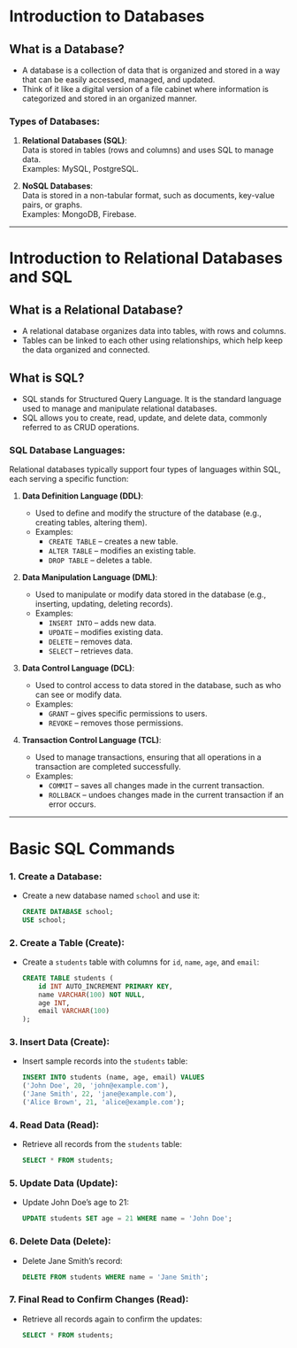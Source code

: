 # Introduction to Databases

## What is a Database?
- A database is a collection of data that is organized and stored in a way that can be easily accessed, managed, and updated.
- Think of it like a digital version of a file cabinet where information is categorized and stored in an organized manner.

### Types of Databases:
1. **Relational Databases (SQL)**:  
   Data is stored in tables (rows and columns) and uses SQL to manage data.  
   Examples: MySQL, PostgreSQL.
   
2. **NoSQL Databases**:  
   Data is stored in a non-tabular format, such as documents, key-value pairs, or graphs.  
   Examples: MongoDB, Firebase.

---

# Introduction to Relational Databases and SQL

## What is a Relational Database?
- A relational database organizes data into tables, with rows and columns.
- Tables can be linked to each other using relationships, which help keep the data organized and connected.

## What is SQL?
- SQL stands for Structured Query Language. It is the standard language used to manage and manipulate relational databases.
- SQL allows you to create, read, update, and delete data, commonly referred to as CRUD operations.

### SQL Database Languages:
Relational databases typically support four types of languages within SQL, each serving a specific function:

1. **Data Definition Language (DDL)**:
   - Used to define and modify the structure of the database (e.g., creating tables, altering them).
   - Examples:
     - `CREATE TABLE` – creates a new table.
     - `ALTER TABLE` – modifies an existing table.
     - `DROP TABLE` – deletes a table.
   
2. **Data Manipulation Language (DML)**:
   - Used to manipulate or modify data stored in the database (e.g., inserting, updating, deleting records).
   - Examples:
     - `INSERT INTO` – adds new data.
     - `UPDATE` – modifies existing data.
     - `DELETE` – removes data.
     - `SELECT` – retrieves data.
   
3. **Data Control Language (DCL)**:
   - Used to control access to data stored in the database, such as who can see or modify data.
   - Examples:
     - `GRANT` – gives specific permissions to users.
     - `REVOKE` – removes those permissions.
   
4. **Transaction Control Language (TCL)**:
   - Used to manage transactions, ensuring that all operations in a transaction are completed successfully.
   - Examples:
     - `COMMIT` – saves all changes made in the current transaction.
     - `ROLLBACK` – undoes changes made in the current transaction if an error occurs.

---

# Basic SQL Commands

### 1. **Create a Database**:
- Create a new database named `school` and use it:
    ```sql
    CREATE DATABASE school;
    USE school;
    ```

### 2. **Create a Table (Create)**:
- Create a `students` table with columns for `id`, `name`, `age`, and `email`:
    ```sql
    CREATE TABLE students (
        id INT AUTO_INCREMENT PRIMARY KEY,
        name VARCHAR(100) NOT NULL,
        age INT,
        email VARCHAR(100)
    );
    ```

### 3. **Insert Data (Create)**:
- Insert sample records into the `students` table:
    ```sql
    INSERT INTO students (name, age, email) VALUES 
    ('John Doe', 20, 'john@example.com'),
    ('Jane Smith', 22, 'jane@example.com'),
    ('Alice Brown', 21, 'alice@example.com');
    ```

### 4. **Read Data (Read)**:
- Retrieve all records from the `students` table:
    ```sql
    SELECT * FROM students;
    ```

### 5. **Update Data (Update)**:
- Update John Doe’s age to 21:
    ```sql
    UPDATE students SET age = 21 WHERE name = 'John Doe';
    ```

### 6. **Delete Data (Delete)**:
- Delete Jane Smith’s record:
    ```sql
    DELETE FROM students WHERE name = 'Jane Smith';
    ```

### 7. **Final Read to Confirm Changes (Read)**:
- Retrieve all records again to confirm the updates:
    ```sql
    SELECT * FROM students;
    ```
